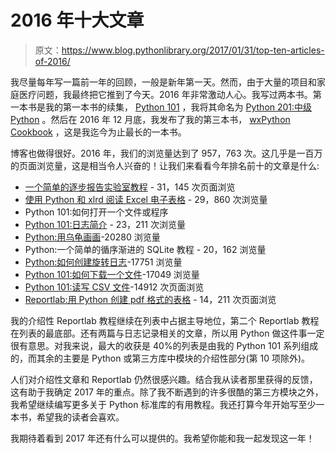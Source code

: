 # 2016 年十大文章

> 原文：<https://www.blog.pythonlibrary.org/2017/01/31/top-ten-articles-of-2016/>

我尽量每年写一篇前一年的回顾，一般是新年第一天。然而，由于大量的项目和家庭医疗问题，我最终把它推到了今天。2016 年非常激动人心。我写过两本书。第一本书是我的第一本书的续集， [Python 101](https://leanpub.com/python_101/) ，我将其命名为 [Python 201:中级 Python](https://leanpub.com/python201/) 。然后在 2016 年 12 月底，我发布了我的第三本书， [wxPython Cookbook](https://leanpub.com/wxpythoncookbook) ，这是我迄今为止最长的一本书。

博客也做得很好。2016 年，我们的浏览量达到了 957，763 次。这几乎是一百万的页面浏览量，这是相当令人兴奋的！让我们来看看今年排名前十的文章是什么:

*   [一个简单的逐步报告实验室教程](https://www.blog.pythonlibrary.org/2010/03/08/a-simple-step-by-step-reportlab-tutorial/) - 31，145 次页面浏览
*   [使用 Python 和 xlrd 阅读 Excel 电子表格](https://www.blog.pythonlibrary.org/2014/04/30/reading-excel-spreadsheets-with-python-and-xlrd/) - 29，860 次浏览量
*   Python 101:如何打开一个文件或程序
*   [Python 101:日志简介](https://www.blog.pythonlibrary.org/2012/08/02/python-101-an-intro-to-logging/) - 23，211 次浏览量
*   [Python:用乌龟画画](https://www.blog.pythonlibrary.org/2012/08/06/python-using-turtles-for-drawing/)-20280 浏览量
*   Python:一个简单的循序渐进的 SQLite 教程 - 20，162 浏览量
*   [Python:如何创建旋转日志](https://www.blog.pythonlibrary.org/2014/02/11/python-how-to-create-rotating-logs/)-17751 浏览量
*   [Python 101:如何下载一个文件](https://www.blog.pythonlibrary.org/2012/06/07/python-101-how-to-download-a-file/)-17049 浏览量
*   [Python 101:读写 CSV 文件](https://www.blog.pythonlibrary.org/2014/02/26/python-101-reading-and-writing-csv-files/)-14912 次页面浏览
*   [Reportlab:用 Python 创建 pdf 格式的表格](https://www.blog.pythonlibrary.org/2010/09/21/reportlab-tables-creating-tables-in-pdfs-with-python/) - 14，211 次页面浏览

我的介绍性 Reportlab 教程继续在列表中占据主导地位，第二个 Reportlab 教程在列表的最底部。还有两篇与日志记录相关的文章，所以用 Python 做这件事一定很有意思。对我来说，最大的收获是 40%的列表是由我的 Python 101 系列组成的，而其余的主要是 Python 或第三方库中模块的介绍性部分(第 10 项除外)。

人们对介绍性文章和 Reportlab 仍然很感兴趣。结合我从读者那里获得的反馈，这有助于我确定 2017 年的重点。除了我不断遇到的许多很酷的第三方模块之外，我希望继续编写更多关于 Python 标准库的有用教程。我还打算今年开始写至少一本书，希望我的读者会喜欢。

我期待着看到 2017 年还有什么可以提供的。我希望你能和我一起发现这一年！